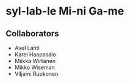 # syl-lab-le Mi-ni Ga-me 

## Collaborators
- Axel Lahti
- Karel Haapasalo
- Miikka Wirtanen
- Mikko Wiseman
- Viljami Ruokonen
